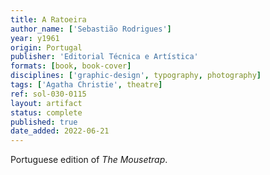 ```yaml
---
title: A Ratoeira
author_name: ['Sebastião Rodrigues']
year: y1961
origin: Portugal
publisher: 'Editorial Técnica e Artística'
formats: [book, book-cover]
disciplines: ['graphic-design', typography, photography]
tags: ['Agatha Christie', theatre]
ref: sol-030-0115
layout: artifact
status: complete
published: true
date_added: 2022-06-21
---
```

Portuguese edition of <i>The Mousetrap</i>.

